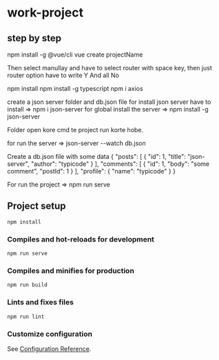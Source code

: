 # work-project
## step by step 
npm install -g @vue/cli
vue create projectName


Then select manullay and have to select router with space key, then just router option have to write Y
And all No
 

npm install 
npm install -g typescript
npm i axios 





create a json server folder and db.json file
for install json server have to install  =>    npm i json-server
for global install the server => npm install -g json-server

Folder open kore cmd te project run korte hobe. 

for run the server => json-server --watch db.json
 
Create a db.json file with some data
{
  "posts": [
    { "id": 1, "title": "json-server", "author": "typicode" }
  ],
  "comments": [
    { "id": 1, "body": "some comment", "postId": 1 }
  ],
  "profile": { "name": "typicode" }
}


For run  the project => npm run serve 







## Project setup
```
npm install
```

### Compiles and hot-reloads for development
```
npm run serve
```

### Compiles and minifies for production
```
npm run build
```

### Lints and fixes files
```
npm run lint
```

### Customize configuration
See [Configuration Reference](https://cli.vuejs.org/config/).
